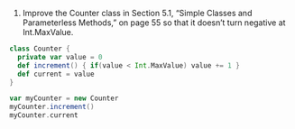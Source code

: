 1. Improve the Counter class in Section 5.1, “Simple Classes and Parameterless Methods,” on page 55 so that it doesn’t turn negative at Int.MaxValue.


```scala
class Counter {
  private var value = 0
  def increment() { if(value < Int.MaxValue) value += 1 }
  def current = value
}

var myCounter = new Counter
myCounter.increment()
myCounter.current
```
